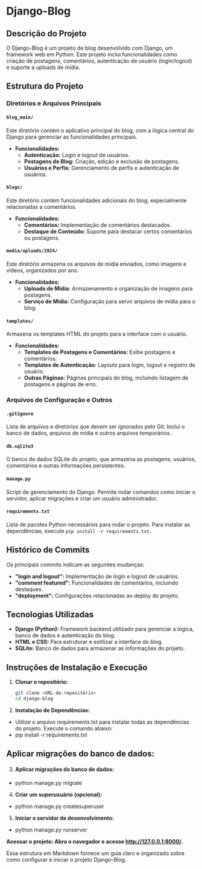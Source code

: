 # Django-Blog

## Descrição do Projeto

O Django-Blog é um projeto de blog desenvolvido com Django, um framework web em Python. Este projeto inclui funcionalidades como criação de postagens, comentários, autenticação de usuário (login/logout) e suporte a uploads de mídia.

## Estrutura do Projeto

### Diretórios e Arquivos Principais

#### `blog_main/`
Este diretório contém o aplicativo principal do blog, com a lógica central do Django para gerenciar as funcionalidades principais.

- **Funcionalidades:**
  - **Autenticação:** Login e logout de usuários.
  - **Postagens de Blog:** Criação, edição e exclusão de postagens.
  - **Usuários e Perfis:** Gerenciamento de perfis e autenticação de usuários.

#### `blogs/`
Este diretório contém funcionalidades adicionais do blog, especialmente relacionadas a comentários.

- **Funcionalidades:**
  - **Comentários:** Implementação de comentários destacados.
  - **Destaque de Conteúdo:** Suporte para destacar certos comentários ou postagens.

#### `media/uploads/2024/`
Este diretório armazena os arquivos de mídia enviados, como imagens e vídeos, organizados por ano.

- **Funcionalidades:**
  - **Uploads de Mídia:** Armazenamento e organização de imagens para postagens.
  - **Serviço de Mídia:** Configuração para servir arquivos de mídia para o blog.

#### `templates/`
Armazena os templates HTML do projeto para a interface com o usuário.

- **Funcionalidades:**
  - **Templates de Postagens e Comentários:** Exibe postagens e comentários.
  - **Templates de Autenticação:** Layouts para login, logout e registro de usuário.
  - **Outras Páginas:** Páginas principais do blog, incluindo listagem de postagens e páginas de erro.

### Arquivos de Configuração e Outros

#### `.gitignore`
Lista de arquivos e diretórios que devem ser ignorados pelo Git. Inclui o banco de dados, arquivos de mídia e outros arquivos temporários.

#### `db.sqlite3`
O banco de dados SQLite do projeto, que armazena as postagens, usuários, comentários e outras informações persistentes.

#### `manage.py`
Script de gerenciamento do Django. Permite rodar comandos como iniciar o servidor, aplicar migrações e criar um usuário administrador.

#### `requirements.txt`
Lista de pacotes Python necessários para rodar o projeto. Para instalar as dependências, execute `pip install -r requirements.txt`.

## Histórico de Commits

Os principais commits indicam as seguintes mudanças:

- **"login and logout":** Implementação de login e logout de usuários.
- **"comment featured":** Funcionalidades de comentários, incluindo destaques.
- **"deployment":** Configurações relacionadas ao deploy do projeto.

## Tecnologias Utilizadas

- **Django (Python):** Framework backend utilizado para gerenciar a lógica, banco de dados e autenticação do blog.
- **HTML e CSS:** Para estruturar e estilizar a interface do blog.
- **SQLite:** Banco de dados para armazenar as informações do projeto.

## Instruções de Instalação e Execução

1. **Clonar o repositório:**
   ```bash
   git clone <URL-do-repositório>
   cd django-blog

2. **Instalação de Dependências:**
- Utilize o arquivo requirements.txt para instalar todas as dependências do projeto. Execute o comando abaixo:
- pip install -r requirements.txt

## **Aplicar migrações do banco de dados:**
   
3. #### Aplicar migrações do banco de dados:
- python manage.py migrate

4. **Criar um superusuário (opcional):**
- python manage.py createsuperuser

5. **Iniciar o servidor de desenvolvimento:**
- python manage.py runserver

**Acessar o projeto: Abra o navegador e acesse http://127.0.0.1:8000/.**


Essa estrutura em Markdown fornece um guia claro e organizado sobre como configurar e iniciar o projeto Django-Blog.




